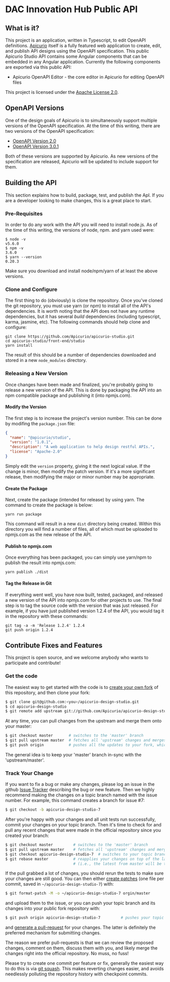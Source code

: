 # DAC Innovation  Hub Public API

## What is it?
This project is an application, written in Typescript, to edit OpenAPI definitions.
[Apicurio](https://www.apicur.io/) itself is a fully featured web application to create,
edit, and publish API designs using the OpenAPI specification.  This public Apicurio
Studio API contains some Angular components that can be embedded in any Angular
application.  Currently the following components are exported via this public API:

* Apicurio OpenAPI Editor - the core editor in Apicurio for editing OpenAPI files

This project is licensed under the [Apache License 2.0](LICENSE).

## OpenAPI Versions
One of the design goals of Apicurio is to simultaneously support multiple versions of the OpenAPI
specification.  At the time of this writing, there are two versions of the OpenAPI specification:

* [OpenAPI Version 2.0](https://github.com/OAI/OpenAPI-Specification/blob/master/versions/2.0.md)
* [OpenAPI Version 3.0.1](https://github.com/OAI/OpenAPI-Specification/blob/master/versions/3.0.1.md)

Both of these versions are supported by Apicurio.  As new versions of the specification are
released, Apicurio will be updated to include support for them.

## Building the API
This section explains how to build, package, test, and publish the ApI.  If you are a developer
looking to make changes, this is a great place to start.

### Pre-Requisites
In order to do any work with the API you will need to install node.js.  As of the time of this
writing, the versions of node, npm. and yarn used were:

```
$ node -v
v5.6.0
$ npm -v
3.6.0
$ yarn --version
0.20.3
```

Make sure you download and install node/npm/yarn of at least the above versions.

### Clone and Configure
The first thing to do (obviously) is clone the repository.  Once you've cloned the git repository,
you must use yarn (or npm) to install all of the API's dependencies.  It is worth noting that the API
does not have any runtime dependencies, but it has several *build* dependencies (including typescript,
karma, jasmine, etc).  The following commands should help clone and configure:

```
git clone https://github.com/Apicurio/apicurio-studio.git
cd apicurio-studio/front-end/studio
yarn install
```

The result of this should be a number of dependencies downloaded and stored in a new `node_modules`
directory.


### Releasing a New Version
Once changes have been made and finalized, you're probably going to release a new version
of the API.  This is done by packaging the API into an npm compatible package and
publishing it (into npmjs.com).

#### Modify the Version
The first step is to increase the project's version number.  This can be done by modifing
the `package.json` file:

```json
{
  "name": "@apicurio/studio",
  "version": "1.0.1",
  "description": "A web application to help design restful APIs.",
  "license": "Apache-2.0"
}
```

Simply edit the `version` property, giving it the next logical value.  If the change is minor,
then modify the patch version.  If it's a more significant release, then modifying the major
or minor number may be appropriate.

#### Create the Package
Next, create the package (intended for release) by using yarn.  The command to create the
package is below:

```
yarn run package
```

This command will result in a new `dist` directory being created.  Within this directory
you will find a number of files, all of which must be uploaded to npmjs.com as the new
release of the API.

#### Publish to npmjs.com
Once everything has been packaged, you can simply use yarn/npm to publish the result into
npmjs.com:

```
yarn publish ./dist
```

#### Tag the Release in Git
If everything went well, you have now built, tested, packaged, and released a new version of
the API into npmjs.com for other projects to use.  The final step is to tag the source
code with the version that was just released.  For example, if you have just published version
1.2.4 of the API, you would tag it in the repository with these commands:

```
git tag -a -m 'Release 1.2.4' 1.2.4
git push origin 1.2.4
```

## Contribute Fixes and Features
This project is open source, and we welcome anybody who wants to participate and contribute!

### Get the code
The easiest way to get started with the code is to [create your own fork](http://help.github.com/forking/)
of this repository, and then clone your fork:

```bash
$ git clone git@github.com:<you>/apicurio-design-studio.git
$ cd apicurio-design-studio
$ git remote add upstream git://github.com/Apicurio/apicurio-design-studio.git
```

At any time, you can pull changes from the upstream and merge them onto your master:

```bash
$ git checkout master       # switches to the 'master' branch
$ git pull upstream master  # fetches all 'upstream' changes and merges 'upstream/master' onto your 'master' branch
$ git push origin           # pushes all the updates to your fork, which should be in-sync with 'upstream'
```

The general idea is to keep your 'master' branch in-sync with the 'upstream/master'.

### Track Your Change
If you want to fix a bug or make any changes, please log an issue in the github
[Issue Tracker](https://github.com/Apicurio/apicurio-design-studio/issues) describing the bug or new
feature. Then we highly recommend making the changes on a topic branch named with the issue
number. For example, this command creates a branch for issue #7:

```bash
$ git checkout -b apicurio-design-studio-7
```

After you're happy with your changes and all unit tests run successfully, commit your changes
on your topic branch. Then it's time to check for and pull any recent changes that were made in
the official repository since you created your branch:

```bash
$ git checkout master         # switches to the 'master' branch
$ git pull upstream master    # fetches all 'upstream' changes and merges 'upstream/master' onto your 'master' branch
$ git checkout apicurio-design-studio-7  # switches to your topic branch
$ git rebase master           # reapplies your changes on top of the latest in master
                              # (i.e., the latest from master will be the new base for your changes)
```

If the pull grabbed a lot of changes, you should rerun the tests to make sure your changes are
still good.  You can then either [create patches](http://progit.org/book/ch5-2.html) (one file
per commit, saved in `~/apicurio-design-studio-7`) with:

```bash
$ git format-patch -M -o ~/apicurio-design-studio-7 orgin/master
```

and upload them to the issue, or you can push your topic branch and its changes into your public
fork repository with:

```bash
$ git push origin apicurio-design-studio-7         # pushes your topic branch into your public fork
```

and [generate a pull-request](http://help.github.com/pull-requests/) for your changes.  The latter
is definitely the preferred mechanism for submitting changes.

The reason we prefer pull-requests is that we can review the proposed changes, comment on them,
discuss them with you, and likely merge the changes right into the official repository.  No muss,
no fuss!

Please try to create one commit per feature or fix, generally the easiest way to do this is
via [git squash](https://git-scm.com/book/en/v2/Git-Tools-Rewriting-History#Squashing-Commits).
This makes reverting changes easier, and avoids needlessly polluting the repository history with
checkpoint commits.
